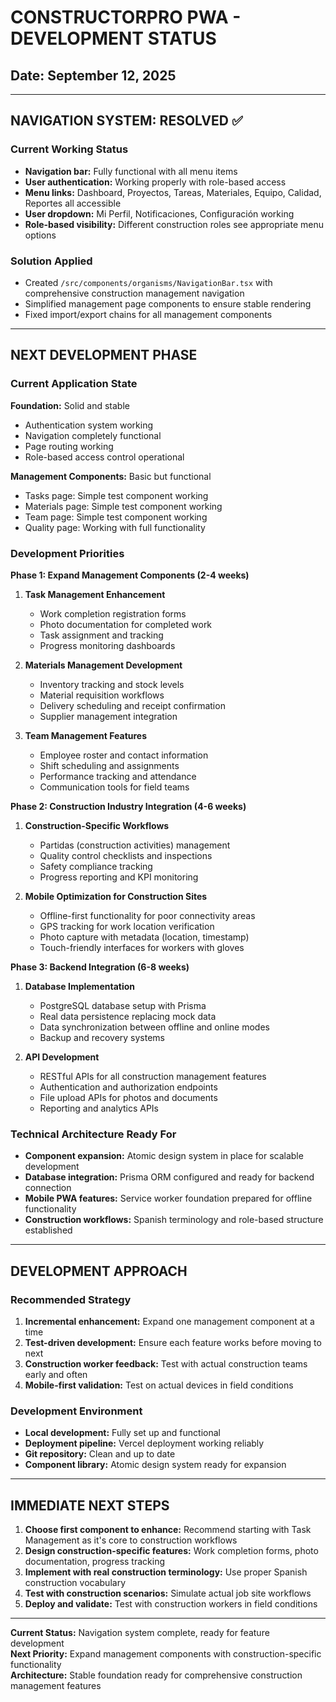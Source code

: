 # CONSTRUCTORPRO PWA - DEVELOPMENT STATUS
## Date: September 12, 2025

---

## NAVIGATION SYSTEM: RESOLVED ✅

### Current Working Status
- **Navigation bar:** Fully functional with all menu items
- **User authentication:** Working properly with role-based access
- **Menu links:** Dashboard, Proyectos, Tareas, Materiales, Equipo, Calidad, Reportes all accessible
- **User dropdown:** Mi Perfil, Notificaciones, Configuración working
- **Role-based visibility:** Different construction roles see appropriate menu options

### Solution Applied
- Created `/src/components/organisms/NavigationBar.tsx` with comprehensive construction management navigation
- Simplified management page components to ensure stable rendering
- Fixed import/export chains for all management components

---

## NEXT DEVELOPMENT PHASE

### Current Application State
**Foundation:** Solid and stable
- Authentication system working
- Navigation completely functional
- Page routing working
- Role-based access control operational

**Management Components:** Basic but functional
- Tasks page: Simple test component working
- Materials page: Simple test component working  
- Team page: Simple test component working
- Quality page: Working with full functionality

### Development Priorities

**Phase 1: Expand Management Components (2-4 weeks)**
1. **Task Management Enhancement**
   - Work completion registration forms
   - Photo documentation for completed work
   - Task assignment and tracking
   - Progress monitoring dashboards

2. **Materials Management Development** 
   - Inventory tracking and stock levels
   - Material requisition workflows
   - Delivery scheduling and receipt confirmation
   - Supplier management integration

3. **Team Management Features**
   - Employee roster and contact information
   - Shift scheduling and assignments
   - Performance tracking and attendance
   - Communication tools for field teams

**Phase 2: Construction Industry Integration (4-6 weeks)**
1. **Construction-Specific Workflows**
   - Partidas (construction activities) management
   - Quality control checklists and inspections
   - Safety compliance tracking
   - Progress reporting and KPI monitoring

2. **Mobile Optimization for Construction Sites**
   - Offline-first functionality for poor connectivity areas
   - GPS tracking for work location verification
   - Photo capture with metadata (location, timestamp)
   - Touch-friendly interfaces for workers with gloves

**Phase 3: Backend Integration (6-8 weeks)**
1. **Database Implementation**
   - PostgreSQL database setup with Prisma
   - Real data persistence replacing mock data
   - Data synchronization between offline and online modes
   - Backup and recovery systems

2. **API Development**
   - RESTful APIs for all construction management features
   - Authentication and authorization endpoints
   - File upload APIs for photos and documents
   - Reporting and analytics APIs

### Technical Architecture Ready For
- **Component expansion:** Atomic design system in place for scalable development
- **Database integration:** Prisma ORM configured and ready for backend connection
- **Mobile PWA features:** Service worker foundation prepared for offline functionality
- **Construction workflows:** Spanish terminology and role-based structure established

---

## DEVELOPMENT APPROACH

### Recommended Strategy
1. **Incremental enhancement:** Expand one management component at a time
2. **Test-driven development:** Ensure each feature works before moving to next
3. **Construction worker feedback:** Test with actual construction teams early and often
4. **Mobile-first validation:** Test on actual devices in field conditions

### Development Environment
- **Local development:** Fully set up and functional
- **Deployment pipeline:** Vercel deployment working reliably
- **Git repository:** Clean and up to date
- **Component library:** Atomic design system ready for expansion

---

## IMMEDIATE NEXT STEPS

1. **Choose first component to enhance:** Recommend starting with Task Management as it's core to construction workflows
2. **Design construction-specific features:** Work completion forms, photo documentation, progress tracking
3. **Implement with real construction terminology:** Use proper Spanish construction vocabulary
4. **Test with construction scenarios:** Simulate actual job site workflows
5. **Deploy and validate:** Test with construction workers in field conditions

---

**Current Status:** Navigation system complete, ready for feature development  
**Next Priority:** Expand management components with construction-specific functionality  
**Architecture:** Stable foundation ready for comprehensive construction management features